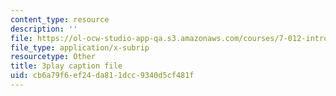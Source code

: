 ```yaml
---
content_type: resource
description: ''
file: https://ol-ocw-studio-app-qa.s3.amazonaws.com/courses/7-012-introduction-to-biology-fall-2004/cb6a79f6ef24da811dcc9340d5cf481f_bO0WsF4anko.srt
file_type: application/x-subrip
resourcetype: Other
title: 3play caption file
uid: cb6a79f6-ef24-da81-1dcc-9340d5cf481f
---
```

